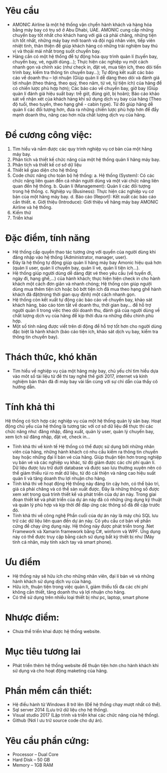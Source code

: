 # Yêu cầu

- AMONIC Airline là một hệ thống vận chyển hành khách và hàng hóa bằng máy bay có trụ sở ở Abu Dhabi, UAE. AMONIC cung cấp những chuyến bay tốt nhất cho khách hang với giá cả phải chăng, những tiện ích tốt nhất, những máy bay mới toanh và đội ngũ nhân viên, tiếp viên nhiệt tình, thân thiện để giúp khách hàng có những trải nghiệm bay thú vị và thoải mái nhất trong suốt chuyến bay.
- Hãng cần có một hệ thống để tự động hóa quy trình quản lí (tuyến bay, chuyến bay, vé, người dùng…); Thực hiện các nghiệp vụ một cách nhanh gọn và chính xác (như check in, đặt vé, mua tiện ích, theo dõi tiến trình bay, kiểm tra thông tin chuyến bay…); Tự động kết xuất các báo cáo về doanh thu – lợi nhuận (Giúp quản lí dễ dàng theo dõi và đánh giá lợi nhuận (theo tháng, theo quý, theo năm, từ vé, từ tiện ích) của hãng để có chiến lược phù hợp hơn); Các báo cáo về chuyến bay, giờ bay (Giúp quản lí đánh giá hiệu suất bay: trễ giờ, đúng giờ, bị hoãn); Báo cáo khảo sát về nhận xét của khách hàng khi sử dụng dịch vụ bay của hãng (Theo độ tuổi, theo tuyến, theo hạng ghế - cabin type). Từ đó giúp hãng dễ quản lí các đối tượng hơn, đưa ra những chiến lược phù hợp hơn để đẩy mạnh doanh thu, nâng cao hơn nữa chất lượng dịch vụ của hãng.

# Đề cương công việc:
1.	Tìm hiểu và nắm được các quy trình nghiệp vụ cơ bản của một hãng máy bay.
2.	Phân tích và thiết kế chức năng của một hệ thống quản lí hãng máy bay.
3.	Phân tích và thiết kế cơ sở dữ liệu
4.	Thiết kế giao diện cho hệ thống
5.	Code chức năng cho toàn bộ hệ thống:
a.	Hệ thống (System): Có các chức năng liên quan đến cá nhân người dùng và một vài chức năng liên quan đến hệ thống.
b.	Quản lí (Management): Quản lí các đối tượng trong hệ thống.
c.	Nghiệp vụ (Business): Thực hiện các nghiệp vụ cơ bản của một hãng máy bay.
d.	Báo cáo (Report): Kết xuất các báo cáo cần thiết.
e.	Giới thiệu (Introduce): Giới thiệu vễ hãng máy bay AMONIC Airline và hệ thống.
6.	Kiểm thử
7.  Triển khai
# Đặc điểm, tính năng
- Hệ thống cấp quyền thao tác tương ứng với quyền của người dùng khi đăng nhập vào hệ thống (Administrator, manager, user).
- Đây là hệ thống tự động giúp quản lí hãng máy bay Amonic hiệu quả hơn (quản lí user, quản lí chuyến bay, quản lí vé, quản lí tiện ích…).
- Hệ thống giúp người dùng dễ dàng đặt vé theo yêu cầu (về tuyến đi, ngày đi, hạng ghế,…) của hành khách; thực hiện hiện check in cho hành khách một cách đơn giản và nhanh chóng; Hệ thống còn giúp người dùng mua thêm tiện ích hoặc bỏ bớt tiện ích đã mua theo hạng ghế hành khách đã đặt(trong thời gian quy định) một cách nhanh gọn.
- Hệ thống còn kết xuất tự động các báo cáo về chuyến bay, khảo sát khách hàng, báo cáo tóm tắt về doanh thu, thời gian bay… để hỗ trợ người quản lí trong việc theo dõi doanh thu, đánh giá của người dùng về chất lượng dịch vụ của hãng để kịp thời đưa ra những điều chỉnh phù hợp.
- Một số tính năng được viết trên di động để hỗ trợ tốt hơn cho người dùng đặc biệt là hành khách (báo cáo tiện ích, khảo sát dịch vụ bay, kiểm tra thông tin chuyến bay).
# Thách thức, khó khăn
-	Tìm hiểu về nghiệp vụ của một hãng máy bay, chủ yếu chỉ tìm hiểu dựa vào môt số tài liệu từ đề thi tay nghề thế giới 2017, internet và kinh nghiệm bản thân đã đi máy bay vài lần cùng với sự chỉ dẫn của thầy cô hướng dẫn.
# Tính khả thi
Hệ thống có tích hợp các nghiệp vụ của một hệ thống quản lý sân bay. Hoạt động chủ yếu của hệ thống là tương tác với cơ sở dữ liệu để thực thi các chức năng như: đăng nhập, đăng xuất, quản lý user, quản lý chuyến bay, xem lịch sử đăng nhập, đặt vé, check in…
- Tính khả thi về kinh tế
Hệ thống có thể được sử dụng bởi những nhân viên của hãng, những hành khách có nhu cầu kiểm ra thông tin chuyến bay hoặc những đại lí bán vé của hãng. Giúp thuận tiện hơn trong nghiệp vụ bán vé và các nghiệp vụ khác, từ đó giảm được các chi phí quản lí. Dữ liệu được lưu trữ dưới database và được sao lưu thường xuyên nên có thể giảm thiểu rủi ro mất dữ liệu, từ đó cải thiện và nâng cao hiệu suất quản lí và tăng doanh thu lợi nhuận cho hãng.
- Tính khả thi về hoạt động
Hệ thống này đáng tin cậy hơn, có thể bảo trì, giá cả phải chăng và có thể sản xuất được. Đây là những thông số được xem xét trong quá trình thiết kế và phát triển của dự án này. Trong giai đoạn thiết kế và phát triển của dự án này đã có những ứng dụng kỹ thuật và quản lý phù hợp và kịp thời để đáp ứng các thông số đã đề cập trước đó.
- Tính khả thi về công nghệ
Phần cuối của dự án này là máy chủ SQL lưu trữ các dữ liệu liên quan đến dự án này. Có yêu cầu cơ bản về phần cứng để chạy ứng dụng này. Hệ thống này được phát triển trong .Net Framework và Xamarin framework bằng C#, winform và WPF. Ứng dụng này có thể được truy cập bằng cách sử dụng bất kỳ thiết bị như (Máy tính cá nhân, máy tính xách tay và smart phone).
# Ưu điểm
- Hệ thống này sẽ hữu ích cho những nhân viên, đại lí bán vé và những hành khách sử dụng dịch vụ của hãng.                             
- Hữu ích, thuận tiện trong việc quản lí, giảm thiểu tối đa các chi phí không cần thiết, tăng doanh thu và lợi nhuận cho hãng.
- Có thể sử dụng trên nhiều loại thiết bị như pc, laptop, smart phone
# Nhược điểm:
- Chưa thể triển khai được hệ thống website.
# Mục tiêu tương lai
- Phát triển thêm hệ thống website để thuận tiện hơn cho hành khách khi sử dụng và cho hoạt động maketing của hãng.
# Phần mềm cần thiết:
- Hệ điều hành từ Windows 8 trở lên (Để hệ thống chạy mượt nhất có thể).
- Sql server 2014 (Lưu trữ dữ liệu cho hệ thống).
- Visual studio 2017 (Lập trình và triển khai các chức năng của hệ thống).
- Github (Nơi l ưu trữ source code cho dự án).

# Yêu cầu phần cứng:
- Processor – Dual Core
- Hard Disk – 50 GB
- Memory – 1GB RAM
